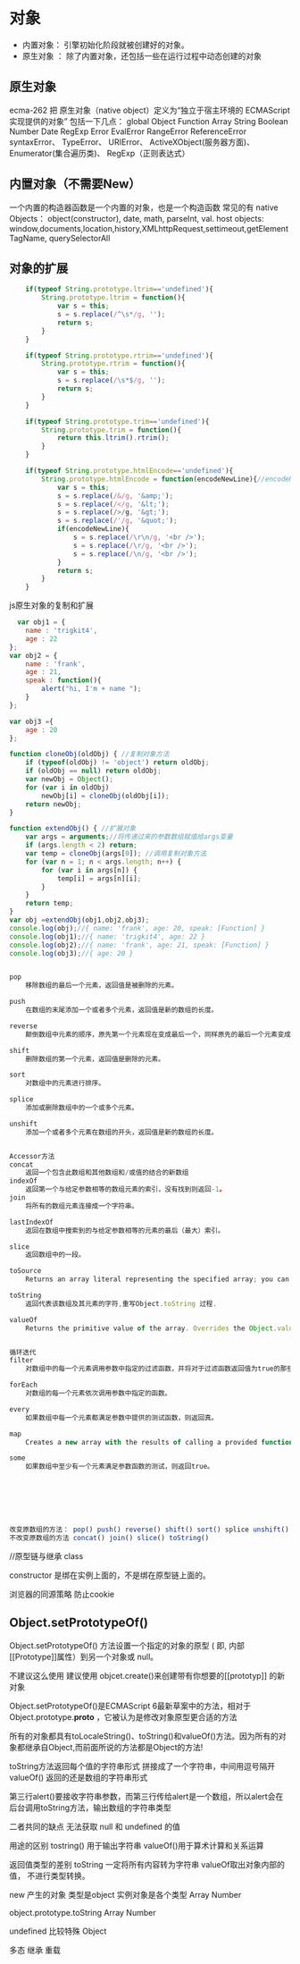 # 对象


* 内置对象：  引擎初始化阶段就被创建好的对象。
* 原生对象 ： 除了内置对象，还包括一些在运行过程中动态创建的对象

## 原生对象

ecma-262 把 原生对象（native object）定义为“独立于宿主环境的 ECMAScript 实现提供的对象”
包括一下几点：
    global
    Object
    Function
    Array
    String
    Boolean
    Number
    Date
    RegExp
    Error EvalError
    RangeError
    ReferenceError
    syntaxError、
    TypeError、
    URIError、
    ActiveXObject(服务器方面)、
    Enumerator(集合遍历类)、
    RegExp（正则表达式）

## 内置对象（不需要New）

一个内置的构造器函数是一个内置的对象，也是一个构造函数
常见的有
native Objects： object(constructor), date, math, parseInt, val.
host objects: window,documents,location,history,XMLhttpRequest,settimeout,getElementTagName, querySelectorAll


## 对象的扩展

```javascript
    if(typeof String.prototype.ltrim=='undefined'){
        String.prototype.ltrim = function(){
            var s = this;
            s = s.replace(/^\s*/g, '');
            return s;
        }
    }

    if(typeof String.prototype.rtrim=='undefined'){
        String.prototype.rtrim = function(){
            var s = this;
            s = s.replace(/\s*$/g, '');
            return s;
        }
    }

    if(typeof String.prototype.trim=='undefined'){
        String.prototype.trim = function(){
            return this.ltrim().rtrim();
        }
    }

    if(typeof String.prototype.htmlEncode=='undefined'){
        String.prototype.htmlEncode = function(encodeNewLine){//encodeNewLine:是否encode换行符
            var s = this;
            s = s.replace(/&/g, '&amp;');
            s = s.replace(/</g, '&lt;');
            s = s.replace(/>/g, '&gt;');
            s = s.replace(/'/g, '&quot;');
            if(encodeNewLine){
                s = s.replace(/\r\n/g, '<br />');
                s = s.replace(/\r/g, '<br />');
                s = s.replace(/\n/g, '<br />');
            }
            return s;
        }
    }


```


js原生对象的复制和扩展

```js
  var obj1 = {
    name : 'trigkit4',
    age : 22
};
var obj2 = {
    name : 'frank',
    age : 21,
    speak : function(){
        alert("hi, I'm + name ");
    }
};

var obj3 ={
    age : 20
};

function cloneObj(oldObj) { //复制对象方法
    if (typeof(oldObj) != 'object') return oldObj;
    if (oldObj == null) return oldObj;
    var newObj = Object();
    for (var i in oldObj)
        newObj[i] = cloneObj(oldObj[i]);
    return newObj;
}

function extendObj() { //扩展对象
    var args = arguments;//将传递过来的参数数组赋值给args变量
    if (args.length < 2) return;
    var temp = cloneObj(args[0]); //调用复制对象方法
    for (var n = 1; n < args.length; n++) {
        for (var i in args[n]) {
            temp[i] = args[n][i];
        }
    }
    return temp;
}
var obj =extendObj(obj1,obj2,obj3);
console.log(obj);//{ name: 'frank', age: 20, speak: [Function] }
console.log(obj1);//{ name: 'trigkit4', age: 22 }
console.log(obj2);//{ name: 'frank', age: 21, speak: [Function] }
console.log(obj3);//{ age: 20 }


pop
    移除数组的最后一个元素，返回值是被删除的元素。

push
    在数组的末尾添加一个或者多个元素，返回值是新的数组的长度。

reverse
    颠倒数组中元素的顺序，原先第一个元素现在变成最后一个，同样原先的最后一个元素变成了现在的第一个，也就是数组的索引发生了变化。

shift
    删除数组的第一个元素，返回值是删除的元素。

sort
    对数组中的元素进行排序。

splice
    添加或删除数组中的一个或多个元素。

unshift
    添加一个或者多个元素在数组的开头，返回值是新的数组的长度。


Accessor方法
concat
    返回一个包含此数组和其他数组和/或值的结合的新数组
indexOf
    返回第一个与给定参数相等的数组元素的索引，没有找到则返回-1。
join
    将所有的数组元素连接成一个字符串。

lastIndexOf
    返回在数组中搜索到的与给定参数相等的元素的最后（最大）索引。

slice
    返回数组中的一段。

toSource
    Returns an array literal representing the specified array; you can use this value to create a new array. Overrides the Object.toSource method.

toString
    返回代表该数组及其元素的字符,重写Object.toString 过程.

valueOf
    Returns the primitive value of the array. Overrides the Object.valueOf method.


循环迭代
filter
    对数组中的每一个元素调用参数中指定的过滤函数，并将对于过滤函数返回值为true的那些数组元素集合为新的数组返回。

forEach
    对数组的每一个元素依次调用参数中指定的函数。

every
    如果数组中每一个元素都满足参数中提供的测试函数，则返回真。

map
    Creates a new array with the results of calling a provided function on every element in this array.

some
    如果数组中至少有一个元素满足参数函数的测试，则返回true。







改变原数组的方法： pop() push() reverse() shift() sort() splice unshift()
不改变原数组的方法 concat() join() slice() toString()


```




//原型链与继承 class

constructor 是绑在实例上面的，不是绑在原型链上面的。


浏览器的同源策略 防止cookie


## Object.setPrototypeOf()
Object.setPrototypeOf() 方法设置一个指定的对象的原型 ( 即, 内部[[Prototype]]属性）到另一个对象或  null。


不建议这么使用  建议使用 objcet.create()来创建带有你想要的[[prototyp]] 的新对象

Object.setPrototypeOf()是ECMAScript 6最新草案中的方法，相对于 Object.prototype.__proto__ ，它被认为是修改对象原型更合适的方法

所有的对象都具有toLocaleString()、toString()和valueOf()方法。因为所有的对象都继承自Object,而前面所说的方法都是Object的方法!

toString方法返回每个值的字符串形式 拼接成了一个字符串，中间用逗号隔开
valueOf() 返回的还是数组的字符串形式

第三行alert()要接收字符串参数，而第三行传给alert是一个数组，所以alert会在后台调用toString方法，输出数组的字符串类型


二者共同的缺点
无法获取 null 和 undefined 的值

用途的区别
tostring() 用于输出字符串
valueOf()用于算术计算和关系运算

返回值类型的差别
toString 一定将所有内容转为字符串
valueOf取出对象内部的值， 不进行类型转换。




new 产生的对象  类型是object  实例对象是各个类型 Array  Number 

object.prototype.toString Array  Number

undefined 比较特殊 Object



多态  继承  重载

